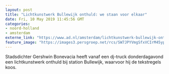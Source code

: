 ```yaml
---
layout: post
title: "Lichtkunstwerk Bullewijk onthuld: we staan voor elkaar"
date: Fri, 10 May 2019 11:45:56 GMT
categories: 
- noord-holland 
- amsterdam 
externe_link: "https://www.ad.nl/amsterdam/lichtkunstwerk-bullewijk-onthuld-we-staan-voor-elkaar~a76ddddf/"
feature_image: "https://images3.persgroep.net/rcs/SW7JPYVmgSfxVCIrM45ypAxk1AM/diocontent/147831617/_fitwidth/400/?appId=21791a8992982cd8da851550a453bd7f&quality=0.7"
---
```


Stadsdichter Gershwin Bonevacia heeft vanaf een dj-truck donderdagavond een lichtkunstwerk onthuld bij station Bullewijk, waarvoor hij de tekstregels koos.
